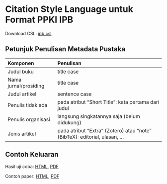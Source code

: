 # Citation Style Language untuk Format PPKI IPB

Download CSL: [ipb.csl](ipb.csl)

## Petunjuk Penulisan Metadata Pustaka

| Komponen              | Penulisan                                                                |
|:----------------------|:-------------------------------------------------------------------------|
| Judul buku            | title case                                                               |
| Nama jurnal/prosiding | title case                                                               |
| Judul artikel         | sentence case                                                            |
| Penulis tidak ada     | pada atribut “Short Title”: kata pertama dari judul                      |
| Penulis organisasi    | langsung singkatannya saja (belum didukung)                              |
| Jenis artikel         | pada atribut “Extra” (Zotero) atau “note” (BibTeX): editorial, ulasan, … |



## Contoh Keluaran

Hasil uji coba: [HTML](https://auriza.github.io/csl-ipb/test/ppki4.html), [PDF](test/ppki4.pdf)

Contoh paper: [HTML](https://auriza.github.io/csl-ipb/tesis/paper.html), [PDF](tesis/paper.pdf)
